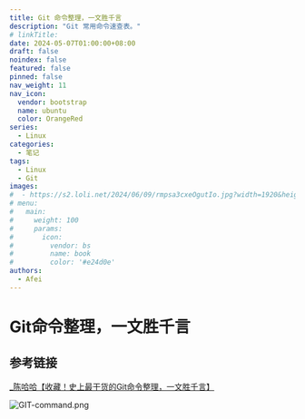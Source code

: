 ```yaml
---
title: Git 命令整理，一文胜千言
description: "Git 常用命令速查表。"
# linkTitle:
date: 2024-05-07T01:00:00+08:00
draft: false
noindex: false
featured: false
pinned: false
nav_weight: 11
nav_icon:
  vendor: bootstrap
  name: ubuntu
  color: OrangeRed
series:
  - Linux
categories:
  - 笔记
tags:
  - Linux
  - Git
images:
#  - https://s2.loli.net/2024/06/09/rmpsa3cxeOgutIo.jpg?width=1920&height=1440
# menu:
#   main:
#     weight: 100
#     params:
#       icon:
#         vendor: bs
#         name: book
#         color: '#e24d0e'
authors:
  - Afei
---
```


# Git命令整理，一文胜千言


## 参考链接

[_陈哈哈【收藏！史上最干货的Git命令整理，一文胜千言】](https://blog.csdn.net/qq_39390545/article/details/105881098)


![GIT-command.png](https://s2.loli.net/2024/06/10/GWSh81BUoej2T34.png)
